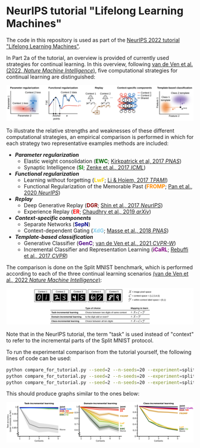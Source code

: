 # NeurIPS tutorial "Lifelong Learning Machines"
The code in this repository is used as part of the
[NeurIPS 2022 tutorial "Lifelong Learning Machines"](https://sites.google.com/view/neurips2022-llm-tutorial).

In Part 2a of the tutorial, an overview is provided of currently used strategies for continual learning.
In this overview, following
[van de Ven et al. (2022, *Nature Machine Intelligence*)](https://doi.org/10.1038/s42256-022-00568-3),
five computational strategies for continual learning are distinguished:

![image](figures/strategies.png)

To illustrate the relative strengths and weaknesses of these different computational strategies,
an empirical comparison is performed in which for each strategy two representative examples methods are included:
- ***Parameter regularization***
  - Elastic weight consolidation (<span style="color:darkgreen">**EWC**</span>;
    [Kirkpatrick et al, 2017 *PNAS*](https://www.pnas.org/doi/10.1073/pnas.1611835114))
  - Synaptic Intelligence (<span style="color:green">**SI**</span>;
    [Zenke et al., 2017 *ICML*](http://proceedings.mlr.press/v70/zenke17a))
- ***Functional regularization***
  - Learning without forgetting (<span style="color:gold">**LwF**</span>;
    [Li & Hoiem, 2017 *TPAMI*](https://ieeexplore.ieee.org/abstract/document/8107520))
  - Functional Regularization of the Memorable Past (<span style="color:darkorange">**FROMP**</span>;
    [Pan et al., 2020 *NeurIPS*](https://proceedings.neurips.cc/paper/2020/hash/2f3bbb9730639e9ea48f309d9a79ff01-Abstract.html))
- ***Replay***
  - Deep Generative Replay (<span style="color:darkred">**DGR**</span>;
    [Shin et al., 2017 *NeurIPS*](https://proceedings.neurips.cc/paper/2017/hash/0efbe98067c6c73dba1250d2beaa81f9-Abstract.html))
  - Experience Replay (<span style="color:red">**ER**</span>;
    [Chaudhry et al., 2019 *arXiv*](https://arxiv.org/abs/1902.10486))
- ***Context-specific components***
  - Separate Networks (<span style="color:darkblue">**SepN**</span>)
  - Context-dependent Gating (<span style="color:skyblue">**XdG**</span>;
    [Masse et al., 2018 *PNAS*](https://www.pnas.org/doi/abs/10.1073/pnas.1803839115))
- ***Template-based classification***
  - Generative Classifier (<span style="color:indigo">**GenC**</span>;
    [van de Ven et al., 2021 *CVPR-W*](https://openaccess.thecvf.com/content/CVPR2021W/CLVision/html/van_de_Ven_Class-Incremental_Learning_With_Generative_Classifiers_CVPRW_2021_paper.html))
  - Incremental Classifier and Representation Learning (<span style="color:purple">**iCaRL**</span>;
    [Rebuffi et al., 2017 *CVPR*](https://openaccess.thecvf.com/content_cvpr_2017/html/Rebuffi_iCaRL_Incremental_Classifier_CVPR_2017_paper.html))

The comparison is done on the Split MNIST benchmark,
which is performed according to each of the three continual learning scenarios
[(van de Ven et al., 2022 *Nature Machine Intelligence*)](https://doi.org/10.1038/s42256-022-00568-3): 

![image](figures/splitMNIST_schematic.png)

Note that in the NeurIPS tutorial, the term "task" is used instead of "context"
to refer to the incremental parts of the Split MNIST protocol.

To run the experimental comparison from the tutorial yourself, the following lines of code can be used:

```bash
python compare_for_tutorial.py --seed=2 --n-seeds=20 --experiment=splitMNIST --scenario=task
python compare_for_tutorial.py --seed=2 --n-seeds=20 --experiment=splitMNIST --scenario=domain
python compare_for_tutorial.py --seed=2 --n-seeds=20 --experiment=splitMNIST --scenario=class
```

This should produce graphs similar to the ones below:

![image](figures/splitMNIST_results_tutorial.png)
